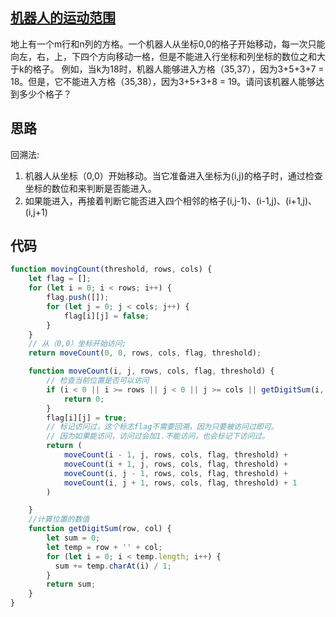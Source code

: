 ## [机器人的运动范围](https://www.nowcoder.com/practice/6e5207314b5241fb83f2329e89fdecc8?tpId=13&tqId=11219&rp=3&ru=%2Fta%2Fcoding-interviews&qru=%2Fta%2Fcoding-interviews%2Fquestion-ranking&tPage=4)

地上有一个m行和n列的方格。一个机器人从坐标0,0的格子开始移动，每一次只能向左，右，上，下四个方向移动一格，但是不能进入行坐标和列坐标的数位之和大于k的格子。 例如，当k为18时，机器人能够进入方格（35,37），因为3+5+3+7 = 18。但是，它不能进入方格（35,38），因为3+5+3+8 = 19。请问该机器人能够达到多少个格子？

## 思路
回溯法:
1. 机器人从坐标（0,0）开始移动。当它准备进入坐标为(i,j)的格子时，通过检查坐标的数位和来判断是否能进入。
2. 如果能进入，再接着判断它能否进入四个相邻的格子(i,j-1)、(i-1,j)、(i+1,j)、(i,j+1)

## 代码
```js
function movingCount(threshold, rows, cols) {
    let flag = [];
    for (let i = 0; i < rows; i++) {
        flag.push([]);
        for (let j = 0; j < cols; j++) {
            flag[i][j] = false;
        }
    }
    // 从（0,0）坐标开始访问;
    return moveCount(0, 0, rows, cols, flag, threshold);

    function moveCount(i, j, rows, cols, flag, threshold) {
        // 检查当前位置是否可以访问
        if (i < 0 || i >= rows || j < 0 || j >= cols || getDigitSum(i, j) > threshold || flag[i][j] == true) {
            return 0;
        }
        flag[i][j] = true;
        // 标记访问过，这个标志flag不需要回溯，因为只要被访问过即可。
        // 因为如果能访问，访问过会加1.不能访问，也会标记下访问过。
        return (
            moveCount(i - 1, j, rows, cols, flag, threshold) +
            moveCount(i + 1, j, rows, cols, flag, threshold) +
            moveCount(i, j - 1, rows, cols, flag, threshold) +
            moveCount(i, j + 1, rows, cols, flag, threshold) + 1
        )

    }
    //计算位置的数值
    function getDigitSum(row, col) {
        let sum = 0;
        let temp = row + '' + col;
        for (let i = 0; i < temp.length; i++) {
          sum += temp.charAt(i) / 1;
        }
        return sum;
    }
}
```

